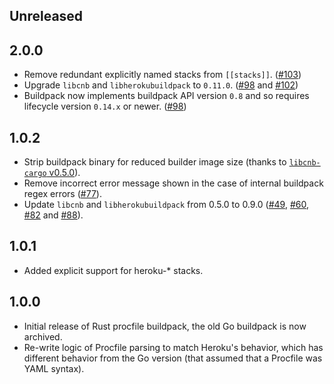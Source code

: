 ## Unreleased

## 2.0.0

- Remove redundant explicitly named stacks from `[[stacks]]`. ([#103](https://github.com/heroku/procfile-cnb/pull/103))
- Upgrade `libcnb` and `libherokubuildpack` to `0.11.0`. ([#98](https://github.com/heroku/procfile-cnb/pull/98) and [#102](https://github.com/heroku/procfile-cnb/pull/102))
- Buildpack now implements buildpack API version `0.8` and so requires lifecycle version `0.14.x` or newer. ([#98](https://github.com/heroku/procfile-cnb/pull/98))

## 1.0.2

- Strip buildpack binary for reduced builder image size (thanks to [`libcnb-cargo` v0.5.0](https://github.com/heroku/libcnb.rs/releases/tag/libcnb-cargo%2Fv0.5.0)).
- Remove incorrect error message shown in the case of internal buildpack regex errors ([#77](https://github.com/heroku/procfile-cnb/pull/77)).
- Update `libcnb` and `libherokubuildpack` from 0.5.0 to 0.9.0 ([#49](https://github.com/heroku/procfile-cnb/pull/49), [#60](https://github.com/heroku/procfile-cnb/pull/60), [#82](https://github.com/heroku/procfile-cnb/pull/82) and [#88](https://github.com/heroku/procfile-cnb/pull/88)).

## 1.0.1

- Added explicit support for heroku-* stacks.

## 1.0.0

- Initial release of Rust procfile buildpack, the old Go buildpack is now archived.
- Re-write logic of Procfile parsing to match Heroku's behavior, which has different behavior from the Go version (that assumed that a Procfile was YAML syntax).
